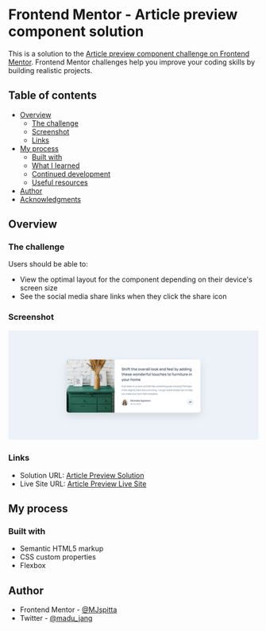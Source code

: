 # Frontend Mentor - Article preview component solution

This is a solution to the [Article preview component challenge on Frontend Mentor](https://www.frontendmentor.io/challenges/article-preview-component-dYBN_pYFT). Frontend Mentor challenges help you improve your coding skills by building realistic projects. 

## Table of contents

- [Overview](#overview)
  - [The challenge](#the-challenge)
  - [Screenshot](#screenshot)
  - [Links](#links)
- [My process](#my-process)
  - [Built with](#built-with)
  - [What I learned](#what-i-learned)
  - [Continued development](#continued-development)
  - [Useful resources](#useful-resources)
- [Author](#author)
- [Acknowledgments](#acknowledgments)


## Overview

### The challenge

Users should be able to:

- View the optimal layout for the component depending on their device's screen size
- See the social media share links when they click the share icon

### Screenshot

![](./images/screenshot.png)


### Links

- Solution URL: [Article Preview Solution](https://your-solution-url.com)
- Live Site URL: [Article Preview Live Site](https://mjspitta.github.io/article-preview-component/)

## My process

### Built with

- Semantic HTML5 markup
- CSS custom properties
- Flexbox


## Author

- Frontend Mentor - [@MJspitta](https://www.frontendmentor.io/profile/MJspitta)
- Twitter - [@madu_jang](https://x.com/madu_jang)
